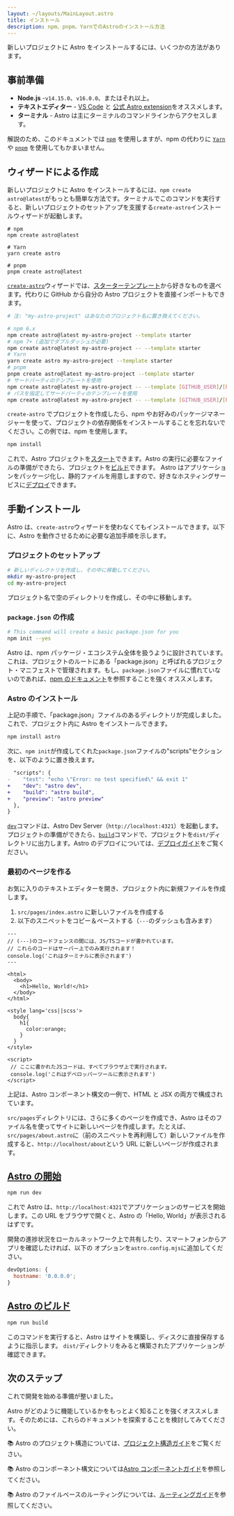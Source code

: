 ```yaml
---
layout: ~/layouts/MainLayout.astro
title: インストール
description: npm、pnpm、YarnでのAstroのインストール方法
---
```


新しいプロジェクトに Astro をインストールするには、いくつかの方法があります。

## 事前準備

- **Node.js** -`v14.15.0`、`v16.0.0`、またはそれ以上。
- **テキストエディター** - [VS Code](https://code.visualstudio.com/) と [公式 Astro extension](https://marketplace.visualstudio.com/items?itemName=astro-build.astro-vscode)をオススメします。
- **ターミナル** - Astro は主にターミナルのコマンドラインからアクセスします。

解説のため、このドキュメントでは [`npm`](https://www.npmjs.com/) を使用しますが、npm の代わりに [`Yarn`](https://yarnpkg.com/) や [`pnpm`](https://pnpm.io/) を使用してもかまいません。

## ウィザードによる作成

新しいプロジェクトに Astro をインストールするには、`npm create astro@latest`がもっとも簡単な方法です。ターミナルでこのコマンドを実行すると、新しいプロジェクトのセットアップを支援する`create-astro`インストールウィザードが起動します。

```shell
# npm
npm create astro@latest

# Yarn
yarn create astro

# pnpm
pnpm create astro@latest
```

[`create-astro`](https://github.com/withastro/astro/tree/main/packages/create-astro)ウィザードでは、[スターターテンプレート](https://github.com/withastro/astro/tree/main/examples)から好きなものを選べます。代わりに GitHub から自分の Astro プロジェクトを直接インポートもできます。

```bash
# 注: "my-astro-project" はあなたのプロジェクト名に置き換えてください。

# npm 6.x
npm create astro@latest my-astro-project --template starter
# npm 7+ (追加でダブルダッシュが必要)
npm create astro@latest my-astro-project -- --template starter
# Yarn
yarn create astro my-astro-project --template starter
# pnpm
pnpm create astro@latest my-astro-project --template starter
# サードパーティのテンプレートを使用
npm create astro@latest my-astro-project -- --template [GITHUB_USER]/[REPO_NAME]
# パスを指定してサードパーティのテンプレートを使用
npm create astro@latest my-astro-project -- --template [GITHUB_USER]/[REPO_NAME]/path/to/template
```

`create-astro` でプロジェクトを作成したら、npm やお好みのパッケージマネージャーを使って、プロジェクトの依存関係をインストールすることを忘れないでください。この例では、npm を使用します。

```bash
npm install
```

これで、Astro プロジェクトを[スタート](#astro-の開始)できます。Astro の実行に必要なファイルの準備ができたら、プロジェクトを[ビルド](#astro-のビルド)できます。 Astro はアプリケーションをパッケージ化し、静的ファイルを用意しますので、好きなホスティングサービスに[デプロイ](/guides/deploy)できます。

## 手動インストール

Astro は、`create-astro`ウィザードを使わなくてもインストールできます。以下に、Astro を動作させるために必要な追加手順を示します。

### プロジェクトのセットアップ

```bash
# 新しいディレクトリを作成し、その中に移動してください。
mkdir my-astro-project
cd my-astro-project
```

プロジェクト名で空のディレクトリを作成し、その中に移動します。

### `package.json` の作成

```bash
# This command will create a basic package.json for you
npm init --yes
```

Astro は、npm パッケージ・エコシステム全体を扱うように設計されています。
これは、プロジェクトのルートにある「package.json」と呼ばれるプロジェクト・マニフェストで管理されます。もし、`package.json`ファイルに慣れていないのであれば、[npm のドキュメント](https://docs.npmjs.com/creating-a-package-json-file)を参照することを強くオススメします。

### Astro のインストール

上記の手順で、「package.json」ファイルのあるディレクトリが完成しました。これで、プロジェクト内に Astro をインストールできます。

```bash
npm install astro
```

次に、`npm init`が作成してくれた`package.json`ファイルの"scripts"セクションを、以下のように置き換えます。

```diff
  "scripts": {
-    "test": "echo \"Error: no test specified\" && exit 1"
+    "dev": "astro dev",
+    "build": "astro build",
+    "preview": "astro preview"
  },
}
```

[`dev`](#astro-の開始)コマンドは、Astro Dev Server（`http://localhost:4321`）を起動します。プロジェクトの準備ができたら、[`build`](#astro-のビルド)コマンドで、プロジェクトを`dist/`ディレクトリに出力します。Astro のデプロイについては、[デプロイガイド](/guides/deploy)をご覧ください。

### 最初のページを作る

お気に入りのテキストエディターを開き、プロジェクト内に新規ファイルを作成します。

1. `src/pages/index.astro` に新しいファイルを作成する
2. 以下のスニペットをコピー＆ペーストする（`---`のダッシュも含みます）

```astro
---
// (---)のコードフェンスの間には、JS/TSコードが書かれています。
// これらのコードはサーバー上でのみ実行されます！
console.log('これはターミナルに表示されます')
---

<html>
  <body>
    <h1>Hello, World!</h1>
  </body>
</html>

<style lang='css||scss'>
  body{
    h1{
      color:orange;
    }
  }
</style>

<script>
 // ここに書かれたJSコードは、すべてブラウザ上で実行されます。
 console.log('これはデベロッパーツールに表示されます')
</script>
```

上記は、Astro コンポーネント構文の一例で、HTML と JSX の両方で構成されています。

`src/pages`ディレクトリには、さらに多くのページを作成でき、Astro はそのファイル名を使ってサイトに新しいページを作成します。たとえば、`src/pages/about.astro`に（前のスニペットを再利用して）新しいファイルを作成すると、`http://localhost/about`という URL に新しいページが作成されます。

## [Astro の開始](#astro-の開始)

```bash
npm run dev
```

これで Astro は、`http://localhost:4321`でアプリケーションのサービスを開始します。この URL をブラウザで開くと、Astro の「Hello, World」が表示されるはずです。

開発の進捗状況をローカルネットワーク上で共有したり、スマートフォンからアプリを確認したければ、以下の オプションを`astro.config.mjs`に追加してください。

```js
devOptions: {
  hostname: '0.0.0.0';
}
```

## [Astro のビルド](#astro-のビルド)

```bash
npm run build
```

このコマンドを実行すると、Astro はサイトを構築し、ディスクに直接保存するように指示します。
`dist/`ディレクトリをみると構築されたアプリケーションが確認できます。

## 次のステップ

これで開発を始める準備が整いました。

Astro がどのように機能しているかをもっとよく知ることを強くオススメします。そのためには、これらのドキュメントを探索することを検討してみてください。

📚 Astro のプロジェクト構造については、[プロジェクト構造ガイド](/ja/core-concepts/project-structure)をご覧ください。

📚 Astro のコンポーネント構文については[Astro コンポーネントガイド](/core-concepts/astro-components)を参照してください。

📚 Astro のファイルベースのルーティングについては、[ルーティングガイド](/core-concepts/astro-pages)を参照してください。
